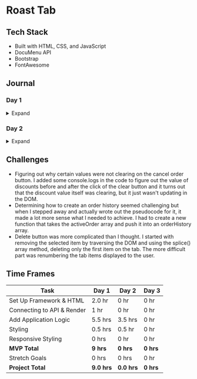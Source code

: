 # Roast Tab

## Tech Stack
-   Built with HTML, CSS, and JavaScript
-   DocuMenu API
-   Bootstrap
-   FontAwesome

## Journal

### Day 1

<details>
  <summary>Expand</summary>

#### Set Up

-   Build initial files and connect HTML, CSS, and JS.
-   Add CSS libraries: Bootstrap and Font Awesome.

#### HTML & CSS

-   Add a navbar and a sample button with an event listener that logs text in the console when clicked.
-   Build initial HTML layout with 3 main sections: tab-area, menu-area, and total-area.
-   Create a table for menu items to be added to every time a menu item is selected.
-   Very minor styling, enough to help identify div sizes.

#### JavaScript

-   Expand on button event handler to append a new table row to the tab area with the name of the food item.
-   Loop through array of selected food items, grab the price, and reduce it to a total bill price.
-   Add a Cancel Order button and Send Order button.
-   Add a modal when Pay button is clicked to bring up the payment screen.
-   Add logic to calculate meals tax and to accept a user input value for discounts.

#### Other

-   Examine Postman output and create a sample data set so that I'm not making too many expensive API calls during initial build.
-   Create initial ReadMe file to keep track of progress each day.

      ![Initial Layout](https://i.imgur.com/eixEAK2.png)
      ![Initial Logic](https://media.giphy.com/media/xDddjFdHnXiMHm2eMD/giphy.gif)

    </details>

### Day 2

<details>
     <summary>Expand</summary>

#### JavaScript
-   Debug calculation of discounts, taxes, and subtotal.
-   Work on logic for order history.
-   Added calculation of total bill based on refactored discounts, taxes, and subtotal.
-   Work on delete button functionality and renumbering of the tab items.

#### CSS
-   Style Totals section

</details>

## Challenges

-   Figuring out why certain values were not clearing on the cancel order button. I added some console.logs in the code to figure out the value of discounts before and after the click of the clear button and it turns out that the discount value itself was clearing, but it just wasn't updating in the DOM.
-   Determining how to create an order history seemed challenging but when I stepped away and actually wrote out the pseudocode for it, it made a lot more sense what I needed to achieve. I had to create a new function that takes the activeOrder array and push it into an orderHistory array.
-   Delete button was more complicated than I thought. I started with removing the selected item by traversing the DOM and using the splice() array method, deleting only the first item on the tab. The more difficult part was renumbering the tab items displayed to the user.

## Time Frames

| Task                       | Day 1       | Day 2       | Day 3     |
| -------------------------- | ----------- | ----------- | --------- |
| Set Up Framework & HTML    | 2.0 hr      | 0 hr        | 0 hr      |
| Connecting to API & Render | 1 hr        | 0 hr        | 0 hr      |
| Add Application Logic      | 5.5 hrs     | 3.5 hrs     | 0 hr      |
| Styling                    | 0.5 hrs     | 0.5 hr      | 0 hr      |
| Responsive Styling         | 0 hrs       | 0 hr        | 0 hr      |
| **MVP Total**              | **9 hrs**   | **0 hrs**   | **0 hrs** |
| Stretch Goals              | 0 hrs       | 0 hrs       | 0 hr      |
| **Project Total**          | **9.0 hrs** | **0.0 hrs** | **0 hrs** |
